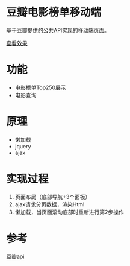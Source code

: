 # 豆瓣电影榜单移动端
基于豆瓣提供的公共API实现的移动端页面。

[查看效果](https://wheadplus.github.io/projects-demo/js/douban/index.html)

# 功能
- 电影榜单Top250展示
- 电影查询

# 原理
- 懒加载
- jquery 
- ajax
# 实现过程
1. 页面布局（底部导航+3个面板）
2. ajax请求分页数据，渲染Html
3. 懒加载，当页面滚动底部时重新进行第2步操作
# 参考
[豆瓣api](https://developers.douban.com/wiki/?title=movie_v2)

